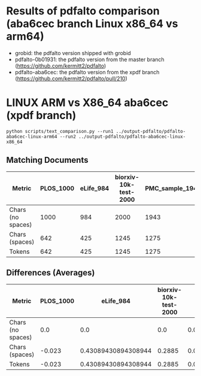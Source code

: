 # Results of pdfalto comparison (aba6cec branch Linux x86_64 vs arm64)

- grobid: the pdfalto version shipped with grobid
- pdfalto-0b01931: the pdfalto version from the master branch (https://github.com/kermitt2/pdfalto)
- pdfalto-aba6cec: the pdfalto version from the xpdf branch (https://github.com/kermitt2/pdfalto/pull/210)

# LINUX ARM vs X86_64 aba6cec (xpdf branch)

```shell
python scripts/text_comparison.py --run1 ../output-pdfalto/pdfalto-aba6cec-linux-arm64 --run2 ../output-pdfalto/pdfalto-aba6cec-linux-x86_64
```

## Matching Documents

| Metric            | PLOS_1000 | eLife_984 | biorxiv-10k-test-2000 | PMC_sample_1943 |
|-------------------|-----------|-----------|-----------------------|-----------------|
| Chars (no spaces) | 1000      | 984       | 2000                  | 1943            |
| Chars (spaces)    | 642       | 425       | 1245                  | 1275            |
| Tokens            | 642       | 425       | 1245                  | 1275            |

## Differences (Averages)

| Metric            | PLOS_1000 | eLife_984           | biorxiv-10k-test-2000 | PMC_sample_1943      |
|-------------------|-----------|---------------------|-----------------------|----------------------|
| Chars (no spaces) | 0.0       | 0.0                 | 0.0                   | 0.0                  |
| Chars (spaces)    | -0.023    | 0.43089430894308944 | 0.2885                | 0.032938754503345345 |
| Tokens            | -0.023    | 0.43089430894308944 | 0.2885                | 0.032938754503345345 |
